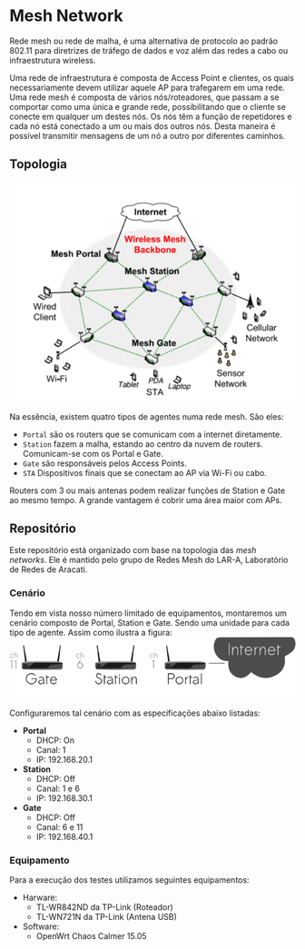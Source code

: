 # Mesh Network
Rede mesh ou rede de malha, é uma alternativa de protocolo ao padrão 802.11 para diretrizes de tráfego de dados e voz além das redes a cabo ou infraestrutura wireless.

Uma rede de infraestrutura é composta de Access Point e clientes, os quais necessariamente devem utilizar aquele AP para trafegarem em uma rede. Uma rede mesh é composta de vários nós/roteadores, que passam a se comportar como uma única e grande rede, possibilitando que o cliente se conecte em qualquer um destes nós. Os nós têm a função de repetidores e cada nó está conectado a um ou mais dos outros nós. Desta maneira é possível transmitir mensagens de um nó a outro por diferentes caminhos.

## Topologia
![Topologia Mesh](mesh.png)

Na essência, existem quatro tipos de agentes numa rede mesh. São eles:
* `Portal` são os routers que se comunicam com a internet diretamente.
* `Station` fazem a malha, estando ao centro da nuvem de routers. Comunicam-se com os Portal e Gate.
* `Gate` são responsáveis pelos Access Points.
* `STA` Dispositivos finais que se conectam ao AP via Wi-Fi ou cabo.

Routers com 3 ou mais antenas podem realizar funções de Station e Gate ao mesmo tempo. A grande vantagem é cobrir uma área maior com APs.

## Repositório
Este repositório está organizado com base na topologia das *mesh networks*. Ele é mantido pelo grupo de Redes Mesh do LAR-A, Laboratório de Redes de Aracati.

### Cenário
Tendo em vista nosso número limitado de equipamentos, montaremos um cenário composto de Portal, Station e Gate. Sendo uma unidade para cada tipo de agente. Assim como ilustra a figura:
![Cenário](cenario.png)

Configuraremos tal cenário com as especificações abaixo listadas:
* **Portal**
  * DHCP: On
  * Canal: 1
  * IP: 192.168.20.1
* **Station**
  * DHCP: Off
  * Canal: 1 e 6
  * IP: 192.168.30.1
* **Gate**
  * DHCP: Off
  * Canal: 6 e 11
  * IP: 192.168.40.1

### Equipamento
Para a execução dos testes utilizamos seguintes equipamentos:
* Harware:
  * TL-WR842ND da TP-Link (Roteador)
  * TL-WN721N da TP-Link (Antena USB)
* Software:
  * OpenWrt Chaos Calmer 15.05
